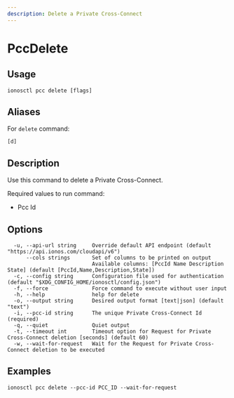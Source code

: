 ```yaml
---
description: Delete a Private Cross-Connect
---
```


# PccDelete

## Usage

```text
ionosctl pcc delete [flags]
```

## Aliases

For `delete` command:
```text
[d]
```

## Description

Use this command to delete a Private Cross-Connect.

Required values to run command:

* Pcc Id

## Options

```text
  -u, --api-url string     Override default API endpoint (default "https://api.ionos.com/cloudapi/v6")
      --cols strings       Set of columns to be printed on output 
                           Available columns: [PccId Name Description State] (default [PccId,Name,Description,State])
  -c, --config string      Configuration file used for authentication (default "$XDG_CONFIG_HOME/ionosctl/config.json")
  -f, --force              Force command to execute without user input
  -h, --help               help for delete
  -o, --output string      Desired output format [text|json] (default "text")
  -i, --pcc-id string      The unique Private Cross-Connect Id (required)
  -q, --quiet              Quiet output
  -t, --timeout int        Timeout option for Request for Private Cross-Connect deletion [seconds] (default 60)
  -w, --wait-for-request   Wait for the Request for Private Cross-Connect deletion to be executed
```

## Examples

```text
ionosctl pcc delete --pcc-id PCC_ID --wait-for-request
```

